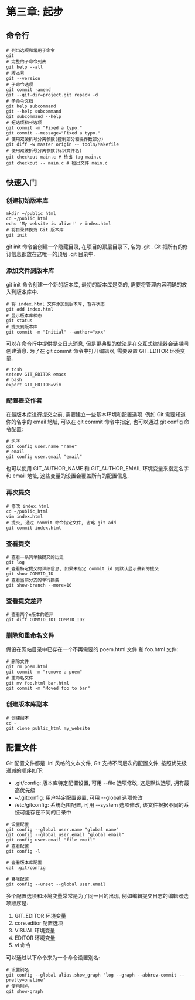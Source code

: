 # 第三章: 起步 #

## 命令行 ##

```
# 列出选项和常用子命令
git
# 完整的子命令列表
git help --all
# 版本号
git --version
# 子命令选项
git commit -amend
git --git-dir=project.git repack -d
# 子命令文档
git help subcommand
git --help subcommand
git subcommand --help
# 短选项和长选项
git commit -m "Fixed a typo."
git commit --message="Fixed a typo."
# 使用双破折号分离参数(控制部分和操作数部分)
git diff -w master origin -- tools/Makefile
# 使用双破折号分离参数(标识文件名)
git checkout main.c # 检出 tag main.c
git checkout -- main.c # 检出文件 main.c
```

## 快速入门 ##

### 创建初始版本库 ###

```
mkdir ~/public_html
cd ~/public_html
echo 'My website is alive!' > index.html
# 将目录转换为 Git 版本库
git init
```

git init 命令会创建一个隐藏目录, 在项目的顶层目录下, 名为 .git . Git 把所有的修订信息都放在这唯一的顶层 .git 目录中.

### 添加文件到版本库 ###

git init 命令创建一个新的版本库, 最初的版本库是空的, 需要将管理内容明确的放入到版本库中.

```
# 将 index.html 文件添加到版本库, 暂存状态
git add index.html
# 显示版本库状态
git status
# 提交到版本库
git commit -m "Initial" --author="xxx"
```

可以在命令行中提供提交日志消息, 但是更典型的做法是在交互式编辑器会话期间创建消息. 为了在 git commit 命令中打开编辑器, 需要设置 GIT_EDITOR 环境变量.

```
# tcsh
setenv GIT_EDITOR emacs
# bash
export GIT_EDITOR=vim
```

### 配置提交作者 ###

在最版本库进行提交之前, 需要建立一些基本环境和配置选项. 例如 Git 需要知道你的名字的 email 地址, 可以在 git commit 命令中指定, 也可以通过 git config 命令配置:

```
# 名字
git config user.name "name"
# email
git config user.email "email"
```

也可以使用 GIT\_AUTHOR\_NAME 和 GIT\_AUTHOR\_EMAIL 环境变量来指定名字和 email 地址, 这些变量的设置会覆盖所有的配置信息.

### 再次提交 ###

```
# 修改 index.html
cd ~/public_html
vim index.html
# 提交, 通过 commit 命令指定文件, 省略 git add
git commit index.html
```

### 查看提交 ###

```
# 查看一系列单独提交的历史
git log
# 查看特定提交的详细信息, 如果未指定 commit_id 则默认显示最新的提交
git show COMMID_ID
# 查看当前分支的单行摘要
git show-branch --more=10
```

### 查看提交差异 ###

```
# 查看两个e版本的差异
git diff COMMID_ID1 COMMID_ID2
```

### 删除和重命名文件 ###

假设在网站目录中已存在一个不再需要的 poem.html 文件 和 foo.html 文件:

```
# 删除文件
git rm poem.html
git commit -m "remove a poem"
# 重命名文件
git mv foo.html bar.html
git commit -m "Moved foo to bar"
```

### 创建版本库副本 ###

```
# 创建副本
cd ~
git clone public_html my_website
```

## 配置文件 ##

Git 配置文件都是 .ini 风格的文本文件, Git 支持不同层次的配置文件, 按照优先级递减的顺序如下:

- .git/config: 版本库特定配置设置, 可用 --file 选项修改, 这是默认选项, 拥有最高优先级
- ~/.gitconfig: 用户特定配置设置, 可用 --global 选项修改
- /etc/gitconfig: 系统范围配置, 可用 --system 选项修改, 该文件根据不同的系统可能存在不同的目录中

```
# 设置配置
git config --global user.name "global name"
git config --global user.email "global email"
git config user.email "file email"
# 查看配置
git config -l

# 查看版本库配置
cat .git/config

# 移除配置
git config --unset --global user.email
```

多个配置选项和环境变量常常是为了同一目的出现, 例如编辑提交日志的编辑器选项顺序是:

1. GIT_EDITOR 环境变量
2. core.editor 配置选项
3. VISUAL 环境变量
4. EDITOR 环境变量
5. vi 命令

可以通过以下命令来为一个命令设置别名:

```
# 设置别名
git config --global alias.show_graph 'log --graph --abbrev-commit --pretty=oneline'
# 使用别名
git show-graph
```
